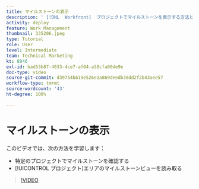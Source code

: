 ```yaml
---
title: マイルストーンの表示
description: ' [!DNL  Workfront]  プロジェクトでマイルストーンを表示する方法と、[!UICONTROL プロジェクト]エリアでマイルストーンビューを使用する方法について説明します。'
activity: deploy
feature: Work Management
thumbnail: 335206.jpeg
type: Tutorial
role: User
level: Intermediate
team: Technical Marketing
kt: 8946
exl-id: bad53b87-4033-4ce7-af04-a38cfa00de9e
doc-type: video
source-git-commit: d39754b619e526e1a869deedb38dd2f2b43aee57
workflow-type: tm+mt
source-wordcount: '43'
ht-degree: 100%

---
```


# マイルストーンの表示

このビデオでは、次の方法を学習します：

* 特定のプロジェクトでマイルストーンを確認する
* [!UICONTROL プロジェクト]エリアのマイルストーンビューを読み取る

>[!VIDEO](https://video.tv.adobe.com/v/335206/?quality=12)
